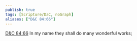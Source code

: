 ```yaml
---
publish: true
tags: [Scripture/DaC, noGraph]
aliases: ["D&C 84:66"]
---
```

[D&C 84:66](https://churchofjesuschrist.org/study/scriptures/dc-testament/dc/84?lang=eng&id=p66#p66) In my name they shall do many wonderful works;
